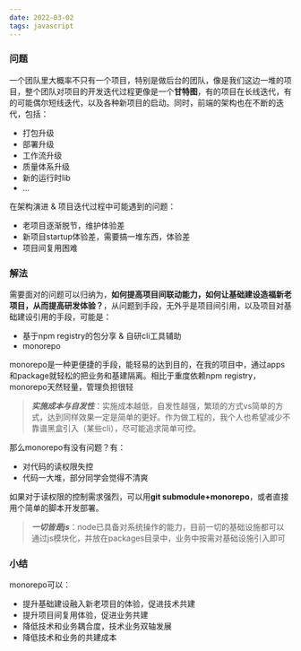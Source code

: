 ```yaml
---
date: 2022-03-02
tags: javascript
---
```


### 问题

一个团队里大概率不只有一个项目，特别是做后台的团队，像是我们这边一堆的项目，整个团队对项目的开发迭代过程更像是一个**甘特图**，有的项目在长线迭代，有的可能偶尔短线迭代，以及各种新项目的启动。同时，前端的架构也在不断的迭代，包括：

- 打包升级
- 部署升级
- 工作流升级
- 质量体系升级
- 新的运行时lib
- ...

在架构演进 & 项目迭代过程中可能遇到的问题：

- 老项目逐渐脱节，维护体验差
- 新项目startup体验差，需要搞一堆东西，体验差
- 项目间复用困难

### 解法

需要面对的问题可以归纳为，**如何提高项目间联动能力，如何让基础建设造福新老项目，从而提高研发体验？**，从问题到手段，无外乎是项目间引用，以及项目对基础建设引用的手段，可能是：

- 基于npm registry的包分享 & 自研cli工具辅助
- monorepo

monorepo是一种更便捷的手段，能轻易的达到目的，在我的项目中，通过apps和package就轻松的把业务和基建隔离。相比于重度依赖npm registry，monorepo天然轻量，管理负担很轻

> ***实施成本与自发性***：实施成本越低，自发性越强，繁琐的方式vs简单的方式，达到同样效果一定是简单的更好。作为做工程的，我个人也希望减少不靠谱黑盒引入（某些cli），尽可能追求简单可控。

那么monorepo有没有问题？有：

- 对代码的读权限失控
- 代码一大堆，部分同学会觉得不清爽

如果对于读权限的控制需求强烈，可以用**git submodule+monorepo**，或者直接用个简单的脚本开发部署。

> ***一切皆是js***：node已具备对系统操作的能力，目前一切的基础设施都可以通过js模块化，并放在packages目录中，业务中按需对基础设施引入即可

### 小结

monorepo可以：
- 提升基础建设融入新老项目的体验，促进技术共建
- 提升项目间复用体验，促进业务共建
- 降低技术和业务耦合度，技术业务双轴发展
- 降低技术和业务的共建成本
